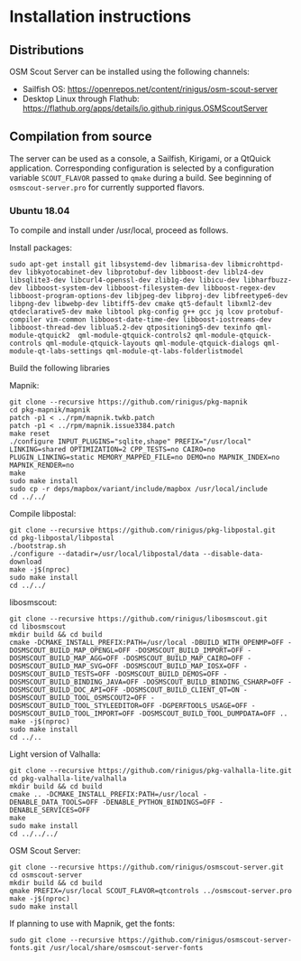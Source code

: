 # Installation instructions

## Distributions

OSM Scout Server can be installed using the following channels:

* Sailfish OS: https://openrepos.net/content/rinigus/osm-scout-server
* Desktop Linux through Flathub: https://flathub.org/apps/details/io.github.rinigus.OSMScoutServer

## Compilation from source

The server can be used as a console, a Sailfish, Kirigami, or a
QtQuick application. Corresponding configuration is selected by a
configuration variable `SCOUT_FLAVOR` passed to `qmake` during a
build. See beginning of `osmscout-server.pro` for currently supported
flavors.

### Ubuntu 18.04

To compile and install under /usr/local, proceed as follows.

Install packages:

```
sudo apt-get install git libsystemd-dev libmarisa-dev libmicrohttpd-dev libkyotocabinet-dev libprotobuf-dev libboost-dev liblz4-dev libsqlite3-dev libcurl4-openssl-dev zlib1g-dev libicu-dev libharfbuzz-dev libboost-system-dev libboost-filesystem-dev libboost-regex-dev libboost-program-options-dev libjpeg-dev libproj-dev libfreetype6-dev libpng-dev libwebp-dev libtiff5-dev cmake qt5-default libxml2-dev qtdeclarative5-dev make libtool pkg-config g++ gcc jq lcov protobuf-compiler vim-common libboost-date-time-dev libboost-iostreams-dev libboost-thread-dev liblua5.2-dev qtpositioning5-dev texinfo qml-module-qtquick2  qml-module-qtquick-controls2 qml-module-qtquick-controls qml-module-qtquick-layouts qml-module-qtquick-dialogs qml-module-qt-labs-settings qml-module-qt-labs-folderlistmodel
```

Build the following libraries

Mapnik:

```
git clone --recursive https://github.com/rinigus/pkg-mapnik
cd pkg-mapnik/mapnik
patch -p1 < ../rpm/mapnik.twkb.patch
patch -p1 < ../rpm/mapnik.issue3384.patch
make reset
./configure INPUT_PLUGINS="sqlite,shape" PREFIX="/usr/local" LINKING=shared OPTIMIZATION=2 CPP_TESTS=no CAIRO=no PLUGIN_LINKING=static MEMORY_MAPPED_FILE=no DEMO=no MAPNIK_INDEX=no MAPNIK_RENDER=no
make
sudo make install
sudo cp -r deps/mapbox/variant/include/mapbox /usr/local/include
cd ../../
```

Compile libpostal:

```
git clone --recursive https://github.com/rinigus/pkg-libpostal.git
cd pkg-libpostal/libpostal
./bootstrap.sh
./configure --datadir=/usr/local/libpostal/data --disable-data-download
make -j$(nproc)
sudo make install
cd ../../
```

libosmscout:
```
git clone --recursive https://github.com/rinigus/libosmscout.git
cd libosmscout
mkdir build && cd build
cmake -DCMAKE_INSTALL_PREFIX:PATH=/usr/local -DBUILD_WITH_OPENMP=OFF -DOSMSCOUT_BUILD_MAP_OPENGL=OFF -DOSMSCOUT_BUILD_IMPORT=OFF -DOSMSCOUT_BUILD_MAP_AGG=OFF -DOSMSCOUT_BUILD_MAP_CAIRO=OFF -DOSMSCOUT_BUILD_MAP_SVG=OFF -DOSMSCOUT_BUILD_MAP_IOSX=OFF -DOSMSCOUT_BUILD_TESTS=OFF -DOSMSCOUT_BUILD_DEMOS=OFF -DOSMSCOUT_BUILD_BINDING_JAVA=OFF -DOSMSCOUT_BUILD_BINDING_CSHARP=OFF -DOSMSCOUT_BUILD_DOC_API=OFF -DOSMSCOUT_BUILD_CLIENT_QT=ON -DOSMSCOUT_BUILD_TOOL_OSMSCOUT2=OFF -DOSMSCOUT_BUILD_TOOL_STYLEEDITOR=OFF -DGPERFTOOLS_USAGE=OFF -DOSMSCOUT_BUILD_TOOL_IMPORT=OFF -DOSMSCOUT_BUILD_TOOL_DUMPDATA=OFF ..
make -j$(nproc)
sudo make install
cd ../..
```

Light version of Valhalla:
```
git clone --recursive https://github.com/rinigus/pkg-valhalla-lite.git
cd pkg-valhalla-lite/valhalla
mkdir build && cd build
cmake .. -DCMAKE_INSTALL_PREFIX:PATH=/usr/local -DENABLE_DATA_TOOLS=OFF -DENABLE_PYTHON_BINDINGS=OFF -DENABLE_SERVICES=OFF
make
sudo make install
cd ../../../
```

OSM Scout Server:
```
git clone --recursive https://github.com/rinigus/osmscout-server.git
cd osmscout-server
mkdir build && cd build
qmake PREFIX=/usr/local SCOUT_FLAVOR=qtcontrols ../osmscout-server.pro
make -j$(nproc)
sudo make install
```

If planning to use with Mapnik, get the fonts:
```
sudo git clone --recursive https://github.com/rinigus/osmscout-server-fonts.git /usr/local/share/osmscout-server-fonts
```


